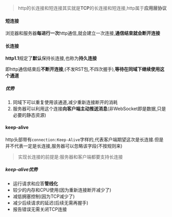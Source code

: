 > http的长连接和短连接其实就是**TCP**的长连接和短连接,http属于**应用层协议**

#### 短连接

浏览器和服务器**每进行一次**http通信,就会建立一次连接,**通信结束就会断开连接**

#### 长连接

**http1.1**规定了**默认**保持长连接,也称为**持久连接**

即http通信结束后**不断开连接**,(不发RST包,不四次握手),**等待在同域下继续使用这个通道**

##### 优势

1. 同域下可以重复使用该通道,减少重新连接断开的消耗
2. 服务器可以利用这个连接**向客户端主动推送消息**(非WebSocket即是数据,只是必要的静态资源)

#### keep-alive

http头部带有`connection:Keep-Alive`字样的,代表客户端期望这次是长连接.但是并不代表一定是长连接,服务器可以忽略该字段(不按规则来)

> 实现长连接的前提是:服务器和客户端都要支持长连接

##### keep-alive优势

* 运行请求和应答**管线化**
* 较少的内存和CPU使用(因为重新连接断开减少了)
* 减低拥塞控制(因为TCP减少了)
* 减少后续请求的延迟(后续无需再握手)
* 报告错误无需关闭TCP连接